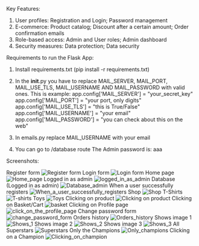 Key Features:

1. User profiles: Registration and Login; Password management
2. E-commerce: Product catalog; Discount after a certain amount; Order confirmation emails
3. Role-based access: Admin and User roles; Admin dashboard
4. Security measures: Data protection; Data security


Requirements to run the Flask App:

1. Install requirements.txt (pip install -r requirements.txt)

2. In the __init__.py you have to replace MAIL_SERVER, MAIL_PORT, MAIL_USE_TLS, MAIL_USERNAME AND MAIL_PASSWORD with valid ones.
This is example:
app.config['MAIL_SERVER'] =  "your_secret_key"
app.config['MAIL_PORT'] =  "your port, only digits"
app.config['MAIL_USE_TLS'] = "this is True/False"
app.config['MAIL_USERNAME'] =  "your email"
app.config['MAIL_PASSWORD'] =  "you can check about this on the web"

3. In emails.py replace MAIL_USERNAME with your email

4. You can go to /database route
The Admin password is: aaa

Screenshots:

Register form
![Register form](https://github.com/EmoPKFR/WWE-Flask-App/assets/85705360/e443076b-0c28-4db3-a698-4c2f4092ddc1)
Login form
![Login form](https://github.com/EmoPKFR/WWE-Flask-App/assets/85705360/5ee185e7-b61e-41cb-825f-c110930e14c4)
Home page
![Home_page](https://github.com/EmoPKFR/WWE-Flask-App/assets/85705360/17d759d3-2e77-4dca-9fd9-a501ddc62beb)
Logged in as admin
![logged_in_as_admin](https://github.com/EmoPKFR/WWE-Flask-App/assets/85705360/5cd66822-bfb2-442e-a49f-e0711c2bc6de)
Database (Logged in as admin)
![Database_admin](https://github.com/EmoPKFR/WWE-Flask-App/assets/85705360/eeab171d-b420-4b6b-87d4-3ce8f486956e)
When a user successfully registers
![When_a_user_successfully_registers](https://github.com/EmoPKFR/WWE-Flask-App/assets/85705360/8a6986e6-801a-486e-91bf-e072431dc033)
Shop
![Shop](https://github.com/EmoPKFR/WWE-Flask-App/assets/85705360/021d1488-0694-45b2-bd41-b516cbfb996f)
T-Shirts
![T-shirts](https://github.com/EmoPKFR/WWE-Flask-App/assets/85705360/07bd8b04-d5b4-4323-a75e-28433ecd0450)
Toys
![Toys](https://github.com/EmoPKFR/WWE-Flask-App/assets/85705360/3690282e-3d63-4a62-ac61-6b7f9182c7a7)
Clicking on product
![Clicking on product](https://github.com/EmoPKFR/WWE-Flask-App/assets/85705360/f12c71aa-8a88-4ce6-825c-b7784ca345a6)
Clicking on Basket/Cart
![basket](https://github.com/EmoPKFR/WWE-Flask-App/assets/85705360/f5d2aa5e-db4f-46c8-8229-bcee5fc44a2f)
Clicking on Profile page
![click_on_the_profile_page](https://github.com/EmoPKFR/WWE-Flask-App/assets/85705360/b0361fcf-8849-400f-a88e-4eb16d84acb0)
Change password form
![change_password_form](https://github.com/EmoPKFR/WWE-Flask-App/assets/85705360/46e13d21-a396-467e-8525-ed9cb143c1a4)
Orders history
![Orders_history](https://github.com/EmoPKFR/WWE-Flask-App/assets/85705360/916cf367-a9b4-4fce-beb7-ff9234b4dd0d)
Shows image 1
![Shows_1](https://github.com/EmoPKFR/WWE-Flask-App/assets/85705360/1c6cab02-8416-4feb-9f43-e8d04fe79c9e)
Shows image 2
![Shows_2](https://github.com/EmoPKFR/WWE-Flask-App/assets/85705360/977a92b8-c389-4d41-a776-749935c3c193)
Shows image 3
![Shows_3](https://github.com/EmoPKFR/WWE-Flask-App/assets/85705360/ca2d964f-3fd6-4463-8731-e5776e3f8c5d)
All Superstars
![Superstars](https://github.com/EmoPKFR/WWE-Flask-App/assets/85705360/79b465bb-3bef-493e-83b6-1857fd24d536)
Only the Champions
![Only_champions](https://github.com/EmoPKFR/WWE-Flask-App/assets/85705360/4cfc8b8a-cfed-43ce-9f06-70609ac3749a)
Clicking on a Champion
![Clicking_on_champion](https://github.com/EmoPKFR/WWE-Flask-App/assets/85705360/cd987697-aa73-42bf-a9ed-1c3f0d7587cf)









